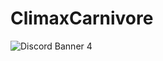 # ClimaxCarnivore
![Discord Banner 4](https://discordapp.com/api/guilds/840405442895413249/widget.png?style=banner4)
 

